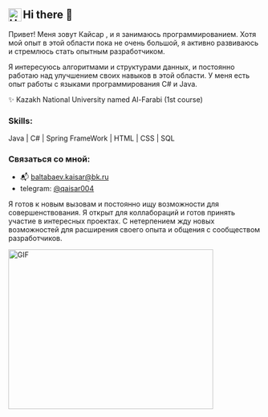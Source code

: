 Hi there  👋
<img align="left" alt="HTML5" width="26px" src="https://github.com/qaisar04/img/blob/0ba1bf54595803e0a51837c6fe32d1601e723c27/ceph.svg" />
-------------
Привет! Меня зовут Кайсар , и я занимаюсь программированием. Хотя мой опыт в этой области пока не очень большой, я активно развиваюсь и стремлюсь стать опытным разработчиком.

Я интересуюсь алгоритмами и структурами данных, и постоянно работаю над улучшением своих навыков в этой области. У меня есть опыт работы с языками программирования С# и Java.

✨ Kazakh National University named Al-Farabi (1st course)

### Skills:
Java | C# | Spring FrameWork | HTML | CSS | SQL 

### Связаться со мной:
- 📬 baltabaev.kaisar@bk.ru
- telegram: [@qaisar004](https://t.me/qaisar004)

Я готов к новым вызовам и постоянно ищу возможности для совершенствования. Я открыт для коллабораций и готов принять участие в интересных проектах. С нетерпением жду новых возможностей для расширения своего опыта и общения с сообществом разработчиков.

<img align="left" alt="GIF" src="https://upload.wikimedia.org/wikipedia/ru/6/6b/NyanCat.gif" width="408" height="318" />
</br>





